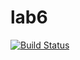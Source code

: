 # lab6
[![Build Status](https://travis-ci.org/SimonJonsson/lab6.svg?branch=master)](https://travis-ci.org/SimonJonsson/lab6)
